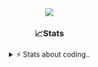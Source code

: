 <div align="center">
  
<p align="center">
  <img src="https://lanyard.cnrad.dev/api/1018290650602553364" />
</p>

### 📈Stats
<details>
    <summary> ⚡ Stats about coding.. </> </summary>
    <br/>

<!--START_SECTION:waka-->
![Code Time](http://img.shields.io/badge/Code%20Time-105%20hrs%2052%20mins-blue)

![Profile Views](http://img.shields.io/badge/Profile%20Views-0-blue)

**🐱 My GitHub Data** 

> 📦 1.2 MB Used in GitHub's Storage 
 > 
> 💼 Opted to Hire
 > 
> 📜 5 Public Repositories 
 > 
> 🔑 19 Private Repositories 
 > 
**I'm an Early 🐤** 

```text
🌞 Morning                26 commits          ██░░░░░░░░░░░░░░░░░░░░░░░   06.77 % 
🌆 Daytime                184 commits         ████████████░░░░░░░░░░░░░   47.92 % 
🌃 Evening                133 commits         █████████░░░░░░░░░░░░░░░░   34.64 % 
🌙 Night                  41 commits          ███░░░░░░░░░░░░░░░░░░░░░░   10.68 % 
```
📅 **I'm Most Productive on Sunday** 

```text
Monday                   22 commits          █░░░░░░░░░░░░░░░░░░░░░░░░   05.73 % 
Tuesday                  47 commits          ███░░░░░░░░░░░░░░░░░░░░░░   12.24 % 
Wednesday                48 commits          ███░░░░░░░░░░░░░░░░░░░░░░   12.50 % 
Thursday                 59 commits          ████░░░░░░░░░░░░░░░░░░░░░   15.36 % 
Friday                   52 commits          ███░░░░░░░░░░░░░░░░░░░░░░   13.54 % 
Saturday                 69 commits          ████░░░░░░░░░░░░░░░░░░░░░   17.97 % 
Sunday                   87 commits          ██████░░░░░░░░░░░░░░░░░░░   22.66 % 
```


📊 **This Week I Spent My Time On** 

```text
🕑︎ Time Zone: Europe/Berlin

💬 Programming Languages: 
No Activity Tracked This Week

🔥 Editors: 
No Activity Tracked This Week

🐱‍💻 Projects: 
No Activity Tracked This Week

💻 Operating System: 
No Activity Tracked This Week
```

**I Mostly Code in JavaScript** 

```text
JavaScript               8 repos             █████████░░░░░░░░░░░░░░░░   36.36 % 
Lua                      6 repos             ███████░░░░░░░░░░░░░░░░░░   27.27 % 
Python                   3 repos             ███░░░░░░░░░░░░░░░░░░░░░░   13.64 % 
TypeScript               1 repo              █░░░░░░░░░░░░░░░░░░░░░░░░   04.55 % 
HTML                     1 repo              █░░░░░░░░░░░░░░░░░░░░░░░░   04.55 % 
```




 Last Updated on 12/01/2025 23:17:16 UTC
<!--END_SECTION:waka-->
</details>
